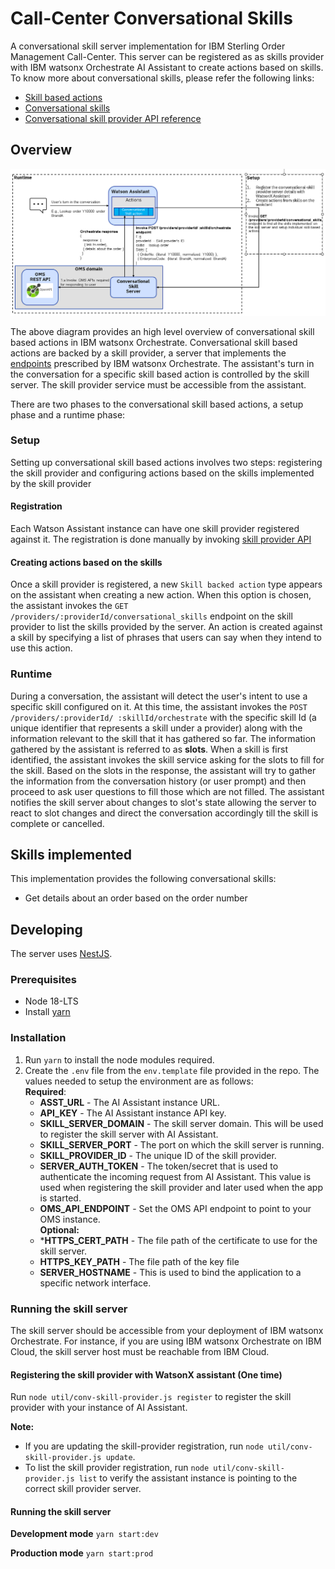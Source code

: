 # Call-Center Conversational Skills

A conversational skill server implementation for IBM Sterling Order Management Call-Center. This server can be registered as as skills provider with IBM watsonx Orchestrate AI Assistant to create actions based on skills. To know more about conversational skills, please refer the following links:

- [Skill based actions](https://cloud.ibm.com/docs/watson-assistant?topic=watson-assistant-skill-based-actions)
- [Conversational skills](https://github.com/watson-developer-cloud/assistant-toolkit/tree/master/conversational-skills)
- [Conversational skill provider API reference](https://cloud.ibm.com/apidocs/assistant-v2#createprovider)

## Overview

![overview](./docs/image.png)

The above diagram provides an high level overview of conversational skill based actions in IBM watsonx Orchestrate. Conversational skill based actions are backed by a skill provider, a server that implements the [endpoints](https://github.com/watson-developer-cloud/assistant-toolkit/blob/master/conversational-skills/procode-endpoints.md) prescribed by IBM watsonx Orchestrate. The assistant's turn in the conversation for a specific skill based action is controlled by the skill server. The skill provider service must be accessible from the assistant.

There are two phases to the conversational skill based actions, a setup phase and a runtime phase:

### Setup

Setting up conversational skill based actions involves two steps: registering the skill provider and configuring actions based on the skills implemented by the skill provider

#### Registration
Each Watson Assistant instance can have one skill provider registered against it. The registration is done manually by invoking [skill provider API](https://github.com/watson-developer-cloud/assistant-toolkit/blob/master/conversational-skills/README.md#Register-a-Conversational-Skill-Provider)

#### Creating actions based on the skills
Once a skill provider is registered, a new `Skill backed action` type appears on the assistant when creating a new action. When this option is chosen, the assistant invokes the `GET /providers/:providerId/conversational_skills` endpoint on the skill provider to list the skills provided by the server. An action is created against a skill by specifying a list of phrases that users can say when they intend to use this action.

### Runtime

During a conversation, the assistant will detect the user's intent to use a specific skill configured on it. At this time, the assistant invokes the `POST /providers/:providerId/ :skillId/orchestrate` with the specific skill Id (a unique identifier that represents a skill under a provider) along with the information relevant to the skill that it has gathered so far. The information gathered by the assistant is referred to as **slots**. When a skill is first identified, the assistant invokes the skill service asking for the slots to fill for the skill. Based on the slots in the response, the assistant will try to gather the information from the conversation history (or user prompt) and then proceed to ask user questions to fill those which are not filled. The assistant notifies the skill server about changes to slot's state allowing the server to react to slot changes and direct the conversation accordingly till the skill is complete or cancelled.

## Skills implemented
This implementation provides the following conversational skills:
- Get details about an order based on the order number

## Developing

The server uses [NestJS](http://nestjs.com).

### Prerequisites

- Node 18-LTS
- Install [yarn](https://classic.yarnpkg.com/en/docs/install)

### Installation

1. Run `yarn` to install the node modules required.
2. Create the `.env` file from the `env.template` file provided in the repo. The values needed to setup the environment are as follows:  
  **Required**:
    - **ASST_URL** - The AI Assistant instance URL.
    - **API_KEY** - The AI Assistant instance API key.
    - **SKILL_SERVER_DOMAIN** - The skill server domain. This will be used to register the skill server with AI Assistant.
    - **SKILL_SERVER_PORT** - The port on which the skill server is running.
    - **SKILL_PROVIDER_ID** - The unique ID of the skill provider.
    - **SERVER_AUTH_TOKEN** - The token/secret that is used to authenticate the incoming request from AI Assistant. This value is used when registering the skill provider and later used when the app is started.  
    - **OMS_API_ENDPOINT** - Set the OMS API endpoint to point to your OMS instance.  
  **Optional:**
    - ***HTTPS_CERT_PATH** - The file path of the certificate to use for the skill server.
    - **HTTPS_KEY_PATH** - The file path of the key file
    - **SERVER_HOSTNAME** - This is used to bind the application to a specific network interface.

### Running the skill server

The skill server should be accessible from your deployment of IBM watsonx Orchestrate. For instance, if you are using IBM watsonx Orchestrate on IBM Cloud, the skill server host must be reachable from IBM Cloud.

#### Registering the skill provider with WatsonX assistant (One time)

Run `node util/conv-skill-provider.js register` to register the skill provider with your instance of AI Assistant.

**Note:**  
- If you are updating the skill-provider registration, run `node util/conv-skill-provider.js update`.  
- To list the skill provider registration, run `node util/conv-skill-provider.js list` to verify the assistant instance is pointing to the correct skill provider server.

#### Running the skill server

**Development mode** `yarn start:dev`

**Production mode** `yarn start:prod`
